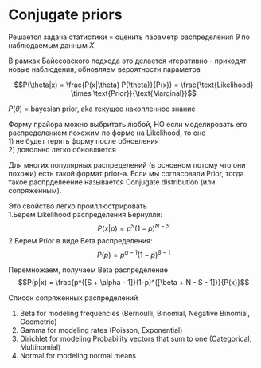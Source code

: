 # Conjugate priors

Решается задача статистики = оценить параметр распределения $\theta$ по наблюдаемым данным $X$.

В рамках Байесовского подхода это делается итеративно - приходят новые наблюдения, обновляем вероятности параметра

$$P(\theta|x) = \frac{P(x|\theta) P(\theta)}{P(x)} = \frac{\text{Likelihood} \times \text{Prior}}{\text{Marginal}}$$

$P(\theta)$ = bayesian prior, aka текущее накопленное знание

Форму прайора можно выбритать любой, НО если моделировать его распределением похожим по форме на Likelihood, то оно<br> 1) не будет терять форму после обновления<br> 2) довольно легко обновляется

Для многих популярных распределений (в основном потому что они похожи) есть такой формат prior-а. Если мы согласовали Prior, тогда такое распрделеение называется Conjugate distribution (или сопряженным).

Это свойство легко проиллюстрировать<br>
1.Берем Likelihood распределения Бернулли:
$$P(x|p) = p^{S}(1-p)^{N-S}$$
2.Берем Prior в виде Beta распределения:
$$P(p) = p^{\alpha-1}(1-p)^{\beta-1}$$

Перемножаем, получаем Beta распредeление
$$P(p|x) = \frac{p^{[S + \alpha - 1]}(1-p)^{[\beta + N - S - 1]}}{P(x)}$$

Список сопряженных распределений
1. Beta for modeling frequencies (Bernoulli, Binomial, Negative Binomial, Geometric)
2. Gamma for modeling rates (Poisson, Exponential)
3. Dirichlet for modeling Probability vectors that sum to one (Categorical, Multinomial)
4. Normal for modeling normal means

